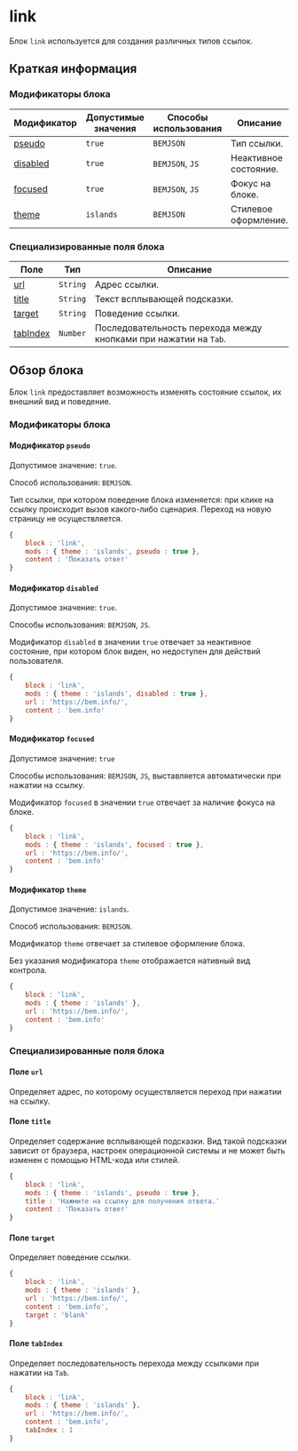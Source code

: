 # link

Блок `link` используется для создания различных типов ссылок.

## Краткая информация

### Модификаторы блока

| Модификатор | Допустимые значения | Способы использования | Описание |
| ----------- | ------------------- | -------------------- | -------- |
| <a href=#pseudo>pseudo</a> | <code>true</code> | <code>BEMJSON</code> | Тип ссылки. |
| <a href=#disabled>disabled</a> | <code>true</code> | <code>BEMJSON</code>, <code>JS</code> | Неактивное состояние. |
| <a href=#focused>focused</a> | <code>true</code> | <code>BEMJSON</code>, <code>JS</code> | Фокус на блоке. |
| <a href=#theme>theme</a> | <code>islands</code> | <code>BEMJSON</code> | Стилевое оформление. |

### Специализированные поля блока

| Поле | Тип | Описание |
| ---- | --- | -------- |
| <a href="#url">url</a> | <code>String</code> | Адрес ссылки. |
| <a href="#title">title</a> | <code>String</code> | Текст всплывающей подсказки. |
| <a href="#target">target</a> | <code>String</code> | Поведение ссылки. |
| <a href="#tabIndex">tabIndex</a> | <code>Number</code> | Последовательность перехода между кнопками при нажатии на <code>Tab</code>. |

## Обзор блока

Блок `link` предоставляет возможность изменять состояние ссылок, их внешний вид и поведение.

### Модификаторы блока

<a name="pseudo"></a>

#### Модификатор `pseudo`

Допустимое значение: `true`.

Способ использования: `BEMJSON`.

Тип ссылки, при котором поведение блока изменяется: при клике на ссылку происходит вызов какого-либо сценария. Переход на новую страницу не осуществляется.

```javascript
{
    block : 'link',
    mods : { theme : 'islands', pseudo : true },
    content : 'Показать ответ'
}
```

<a name="disabled"></a>

#### Модификатор `disabled`

Допустимое значение: `true`.

Способы использования: `BEMJSON`, `JS`.

Модификатор `disabled` в значении `true` отвечает за неактивное состояние, при котором блок виден, но недоступен для действий пользователя.

```js
{
    block : 'link',
    mods : { theme : 'islands', disabled : true },
    url : 'https://bem.info/',
    content : 'bem.info'
}
```

<a name="focused"></a>

#### Модификатор `focused`

Допустимое значение: `true`

Способы использования: `BEMJSON`, `JS`, выставляется автоматически при нажатии на ссылку.

Модификатор `focused` в значении `true` отвечает за наличие фокуса на блоке.

```javascript
{
    block : 'link',
    mods : { theme : 'islands', focused : true },
    url : 'https://bem.info/',
    content : 'bem.info'
}
```

<a name="theme"></a>

#### Модификатор `theme`

Допустимое значение: `islands`.

Способ использования: `BEMJSON`.

Модификатор `theme` отвечает за стилевое оформление блока.

Без указания модификатора `theme` отображается нативный вид контрола.

```js
{
    block : 'link',
    mods : { theme : 'islands' },
    url : 'https://bem.info/',
    content : 'bem.info'
}
```

### Специализированные поля блока

<a name="url"></a>

#### Поле `url`

Определяет адрес, по которому осуществляется переход при нажатии на ссылку.

<a name="title"></a>

#### Поле `title`

Определяет содержание всплывающей подсказки. Вид такой подсказки зависит от браузера, настроек операционной системы и не может быть изменен с помощью HTML-кода или стилей.

```js
{
    block : 'link',
    mods : { theme : 'islands', pseudo : true },
    title : 'Нажмите на ссылку для получения ответа.'
    content : 'Показать ответ'
}
```

<a name="target"></a>

#### Поле `target`

Определяет поведение ссылки.

```js
{
    block : 'link',
    mods : { theme : 'islands' },
    url : 'https://bem.info/',
    content : 'bem.info',
    target : 'blank'
}
```

<a name="tabIndex"></a>

#### Поле `tabIndex`

Определяет последовательность перехода между ссылками при нажатии на `Tab`.

```js
{
    block : 'link',
    mods : { theme : 'islands' },
    url : 'https://bem.info/',
    content : 'bem.info',
    tabIndex : 1
}
```
